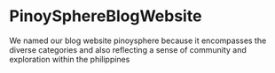 # PinoySphereBlogWebsite
We named our blog website pinoysphere because it encompasses the diverse categories and also reflecting a sense of community and exploration within the philippines
